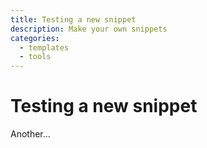 ```yaml
---
title: Testing a new snippet
description: Make your own snippets
categories:
  - templates
  - tools
---
```


# Testing a new snippet

Another...
